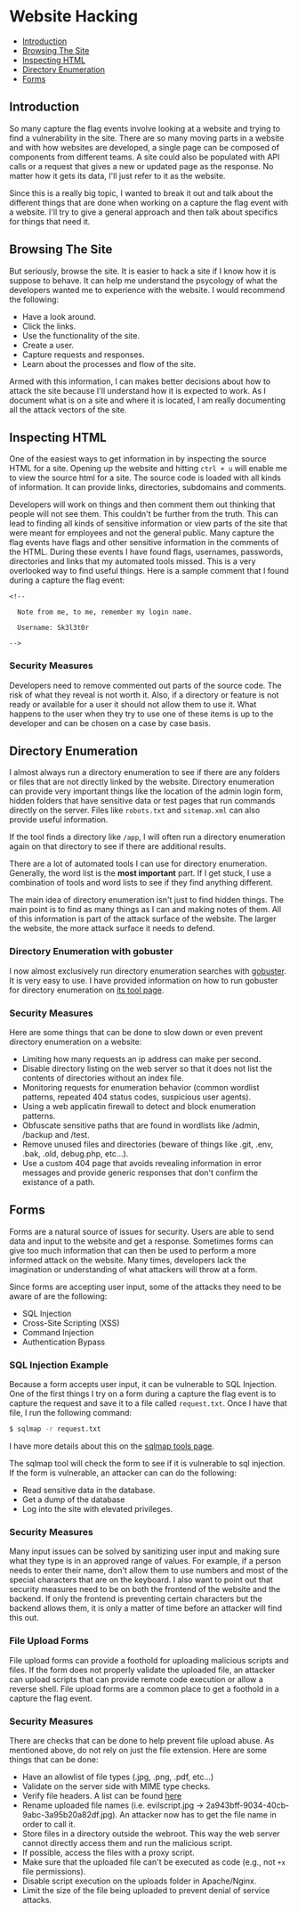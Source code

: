# Website Hacking

- [Introduction](#introduction)
- [Browsing The Site](#browsing-the-site)
- [Inspecting HTML](#inspecting-html)
- [Directory Enumeration](#directory-enumeration)
- [Forms](#forms)

## Introduction

So many capture the flag events involve looking at a website and trying to find a vulnerability in the site. There are so many moving parts in a website and with how websites are developed, a single page can be composed of components from different teams. A site could also be populated with API calls or a request that gives a new or updated page as the response. No matter how it gets its data, I'll just refer to it as the website.

Since this is a really big topic, I wanted to break it out and talk about the different things that are done when working on a capture the flag event with a website. I'll try to give a general approach and then talk about specifics for things that need it.

## Browsing The Site

But seriously, browse the site. It is easier to hack a site if I know how it is suppose to behave. It can help me understand the psycology of what the developers wanted me to experience with the website. I would recommend the following:

- Have a look around.
- Click the links.
- Use the functionality of the site.
- Create a user.
- Capture requests and responses.
- Learn about the processes and flow of the site.

Armed with this information, I can makes better decisions about how to attack the site because I'll understand how it is expected to work. As I document what is on a site and where it is located, I am really documenting all the attack vectors of the site.

## Inspecting HTML

One of the easiest ways to get information in by inspecting the source HTML for a site. Opening up the website and hitting `ctrl + u` will enable me to view the source html for a site. The source code is loaded with all kinds of information. It can provide links, directories, subdomains and comments.

Developers will work on things and then comment them out thinking that people will not see them. This couldn't be further from the truth. This can lead to finding all kinds of sensitive information or view parts of the site that were meant for employees and not the general public. Many capture the flag events have flags and other sensitive information in the comments of the HTML. During these events I have found flags, usernames, passwords, directories and links that my automated tools missed. This is a very overlooked way to find useful things. Here is a sample comment that I found during a capture the flag event:

```text
<!--

  Note from me, to me, remember my login name.

  Username: Sk3l3t0r

-->
```

### Security Measures

Developers need to remove commented out parts of the source code. The risk of what they reveal is not worth it. Also, if a directory or feature is not ready or available for a user it should not allow them to use it. What happens to the user when they try to use one of these items is up to the developer and can be chosen on a case by case basis.

## Directory Enumeration

I almost always run a directory enumeration to see if there are any folders or files that are not directly linked by the website. Directory enumeration can provide very important things like the location of the admin login form, hidden folders that have sensitive data or test pages that run commands directly on the server. Files like `robots.txt` and `sitemap.xml` can also provide useful information.

If the tool finds a directory like `/app`, I will often run a directory enumeration again on that directory to see if there are additional results.

There are a lot of automated tools I can use for directory enumeration. Generally, the word list is the **most important** part. If I get stuck, I use a combination of tools and word lists to see if they find anything different.

The main idea of directory enumeration isn't just to find hidden things. The main point is to find as many things as I can and making notes of them. All of this information is part of the attack surface of the website. The larger the website, the more attack surface it needs to defend.

### Directory Enumeration with gobuster

I now almost exclusively run directory enumeration searches with [gobuster](/tools/gobuster.md). It is very easy to use. I have provided information on how to run gobuster for directory enumeration on [its tool page](/tools/gobuster.md#directoryfile-dir-enumeration-mode).

### Security Measures

Here are some things that can be done to slow down or even prevent directory enumeration on a website:

- Limiting how many requests an ip address can make per second.
- Disable directory listing on the web server so that it does not list the contents of directories without an index file.
- Monitoring requests for enumeration behavior (common wordlist patterns, repeated 404 status codes, suspicious user agents).
- Using a web applicatin firewall to detect and block enumeration patterns.
- Obfuscate sensitive paths that are found in wordlists like /admin, /backup and /test.
- Remove unused files and directories (beware of things like .git, .env, .bak, .old, debug.php, etc...).
- Use a custom 404 page that avoids revealing information in error messages and provide generic responses that don't confirm the existance of a path.

## Forms

Forms are a natural source of issues for security. Users are able to send data and input to the website and get a response. Sometimes forms can give too much information that can then be used to perform a more informed attack on the website. Many times, developers lack the imagination or understanding of what attackers will throw at a form.

Since forms are accepting user input, some of the attacks they need to be aware of are the following:

- SQL Injection
- Cross-Site Scripting (XSS)
- Command Injection
- Authentication Bypass

### SQL Injection Example

Because a form accepts user input, it can be vulnerable to SQL Injection. One of the first things I try on a form during a capture the flag event is to capture the request and save it to a file called `request.txt`. Once I have that file, I run the following command:

```bash
$ sqlmap -r request.txt
```

I have more details about this on the [sqlmap tools page](/tools/sqlmap.md).

The sqlmap tool will check the form to see if it is vulnerable to sql injection. If the form is vulnerable, an attacker can can do the following:

- Read sensitive data in the database.
- Get a dump of the database
- Log into the site with elevated privileges.

### Security Measures

Many input issues can be solved by sanitizing user input and making sure what they type is in an approved range of values. For example, if a person needs to enter their name, don't allow them to use numbers and most of the special characters that are on the keyboard. I also want to point out that security measures need to be on both the frontend of the website and the backend. If only the frontend is preventing certain characters but the backend allows them, it is only a matter of time before an attacker will find this out.

### File Upload Forms

File upload forms can provide a foothold for uploading malicious scripts and files. If the form does not properly validate the uploaded file, an attacker can upload scripts that can provide remote code execution or allow a reverse shell. File upload forms are a common place to get a foothold in a capture the flag event.

### Security Measures

There are checks that can be done to help prevent file upload abuse. As mentioned above, do not rely on just the file extension. Here are some things that can be done:

- Have an allowlist of file types (.jpg, .png, .pdf, etc...)
- Validate on the server side with MIME type checks.
- Verify file headers. A list can be found [here](https://en.wikipedia.org/wiki/List_of_file_signatures)
- Rename uploaded file names (i.e. evilscript.jpg → 2a943bff-9034-40cb-9abc-3a95b20a82df.jpg). An attacker now has to get the file name in order to call it.
- Store files in a directory outside the webroot. This way the web server cannot directly access them and run the malicious script.
- If possible, access the files with a proxy script.
- Make sure that the uploaded file can't be executed as code (e.g., not `+x` file permissions).
- Disable script execution on the uploads folder in Apache/Nginx.
- Limit the size of the file being uploaded to prevent denial of service attacks.
